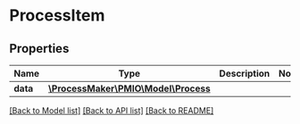 # ProcessItem

## Properties
Name | Type | Description | Notes
------------ | ------------- | ------------- | -------------
**data** | [**\ProcessMaker\PMIO\Model\Process**](Process.md) |  | 

[[Back to Model list]](../README.md#documentation-for-models) [[Back to API list]](../README.md#documentation-for-api-endpoints) [[Back to README]](../README.md)


